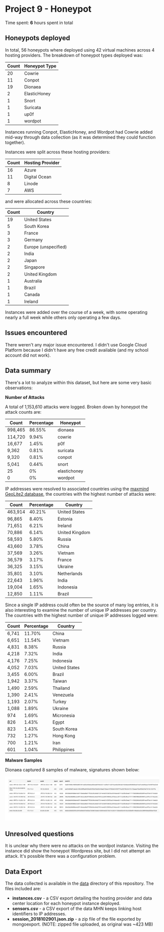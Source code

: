 # Project 9 - Honeypot

Time spent: **6** hours spent in total


## Honeypots deployed
In total, 56 honeypots where deployed using 42 virtual machines across 4 hosting providers. The breakdown of honeypot types deployed was:

Count | Honeypot Type
----- | ----------------
20 | Cowrie
11 | Conpot
19 | Dionaea
2 | ElasticHoney
1 | Snort
1 | Suricata
1 | up0f
1 | wordpot

Instances running Conpot, ElasticHoney, and Wordpot had Cowrie added mid-way through data collection (as it was determined they could function together). 

Instances were split across these hosting providers:

Count | Hosting Provider
----- | ----------------
16 | Azure
11 | Digital Ocean
8 | Linode
7 | AWS

and were allocated across these countries:

Count | Country
----- | ----------------
19 | United States
5 | South Korea
3 | France
3 | Germany
2 | Europe (unspecified)
2 | India
2 | Japan
2 | Singapore
2 | United Kingdom
1 | Australia
1 | Brazil
1 | Canada
1 | Ireland

Instances were added over the course of a week, with some operating nearly a full week while others only operating a few days. 


## Issues encountered

There weren't any major issue encountered. I didn't use Google Cloud Platform because I didn't have any free credit available (and my school account did not work). 


## Data summary

There's a lot to analyze within this dataset, but here are some very basic observations:

**Number of Attacks**

A total of 1,153,610 attacks were logged. Broken down by honeypot the attack counts are:

Count | Percentage | Honeypot 
----- | ---------- | --------
998,465 | 86.55% | dionaea
114,720 | 9.94% | cowrie
16,677 | 1.45% | p0f
9,362 | 0.81% | suricata
9,320 | 0.81% | conpot
5,041 | 0.44% | snort
25 | 0% | elastichoney
0 | 0% | wordpot


IP addresses were resolved to associated countries using the [maxmind GeoLite2 database](https://dev.maxmind.com/geoip/geoip2/geolite2/), the countries with the highest number of attacks were:


Count | Percentage | Country 
----- | ---------- | --------
463,914 | 40.21% | United States
96,865 | 8.40% | Estonia
71,651 | 6.21% | Ireland
70,886 | 6.14% | United Kingdom
58,593 | 5.80% | Russia
43,660 | 3.78% | China
37,569 | 3.26% | Vietnam
36,579 | 3.17% | France
36,325 | 3.15% | Ukraine
35,801 | 3.10% | Netherlands
22,643 | 1.96% | India
19,004 | 1.65% | Indonesia
12,850 | 1.11% | Brazil


Since a single IP address could often be the source of many log entries, it is also interesting to examine the number of unique IP addresses per country. The countries with the highest number of unique IP addresses logged were:

Count | Percentage | Country 
----- | ---------- | --------
6,741 | 11.70% | China
6,651 | 11.54% | Vietnam
4,831 | 8.38% | Russia
4,218 | 7.32% | India
4,176 | 7.25% | Indonesia
4,052 | 7.03% | United States
3,455 | 6.00% | Brazil
1,942 | 3.37% | Taiwan
1,490 | 2.59% | Thailand
1,390 | 2.41% | Venezuela
1,193 | 2.07% | Turkey
1,088 | 1.89% | Ukraine
974 | 1.69% | Micronesia 
826 | 1.43% | Egypt
823 | 1.43% | South Korea
732 | 1.27% | Hong Kong
700 | 1.21% | Iran
601 | 1.04% | Philippines


**Malware Samples**

Dionaea captured 8 samples of malware, signatures shown below:

<img src="./dcap.png"/>


## Unresolved questions 
It is unclear why there were no attacks on the wordpot instance. Visiting the instance did show the honeypot Wordpress site, but I did not attempt an attack. It's possible there was a configuration problem. 


## Data Export
The data collected is available in the [data](./data/) directory of this repository. The files included are:

* **instances.csv** - a CSV export detailing the hosting provider and data center location for each honeypot instance deployed.
* **sensors.csv** - a CSV export of the data MHN keeps linking host identifiers to IP addresses.
* **session_2018102901.json.zip** - a zip file of the file exported by mongoexport. (NOTE: zipped file uploaded, as original was ~423 MB)
